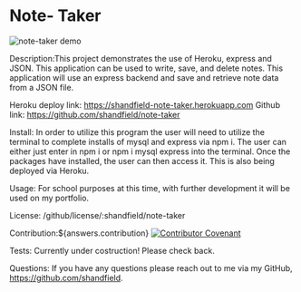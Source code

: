 # Note- Taker
![note-taker demo](https://i.imgur.com/emjXOHF.gif)

Description:This project demonstrates the use of Heroku, express and JSON. This application can be used to write, save, and delete notes. This application will use an express backend and save and retrieve note data from a JSON file.

Heroku deploy link: https://shandfield-note-taker.herokuapp.com
Github link: https://github.com/shandfield/note-taker

Install: In order to utilize this program the user will need to utilize the terminal to complete installs of mysql and express via npm i. The user can either just enter in npm i or npm i mysql express into the terminal. Once the packages have installed, the user can then access it. This is also being deployed via Heroku.

Usage: For school purposes at this time, with further development it will be used on my portfolio.

License: /github/license/:shandfield/note-taker

Contribution:${answers.contribution} 
[![Contributor Covenant](https://img.shields.io/badge/Contributor%20Covenant-v2.0%20adopted-ff69b4.svg)](code_of_conduct.md)

Tests: Currently under costruction! Please check back.

Questions: If you have any questions please reach out to me via my GitHub, https://github.com/shandfield.



